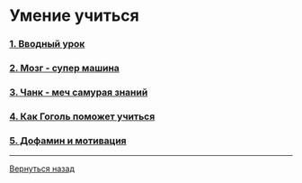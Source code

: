 # Умение учиться

### [1. Вводный урок](<Lesson_1.md> "О важности знаний. Теория трех касаний. Четыре сквозных темы. Инструменты обучения")

### [2. Мозг - супер машина](<Lesson_2.md> "Два режима работы мозга. Перерывы. Кратковременная и долговременная память. Прокрастинация")

### [3. Чанк - меч самурая знаний](<Lesson_3.md> "Нейропластичность. S.M.A.R.T. Техники групповых работ. Чанкинг. Виды прокрастинаций")

### [4. Как Гоголь поможет учиться](<Lesson_4.md> "Консолидация. Оценка стратегий. Создание чанка. Ловушки мышления")

### [5. Дофамин и мотивация](<Lesson_5.md> "Нейромодуляторы. Метакогнитивный чек-лист. Метафоры и аналогии. Образ мышления")

---
[Вернуться назад](<../README.md>)